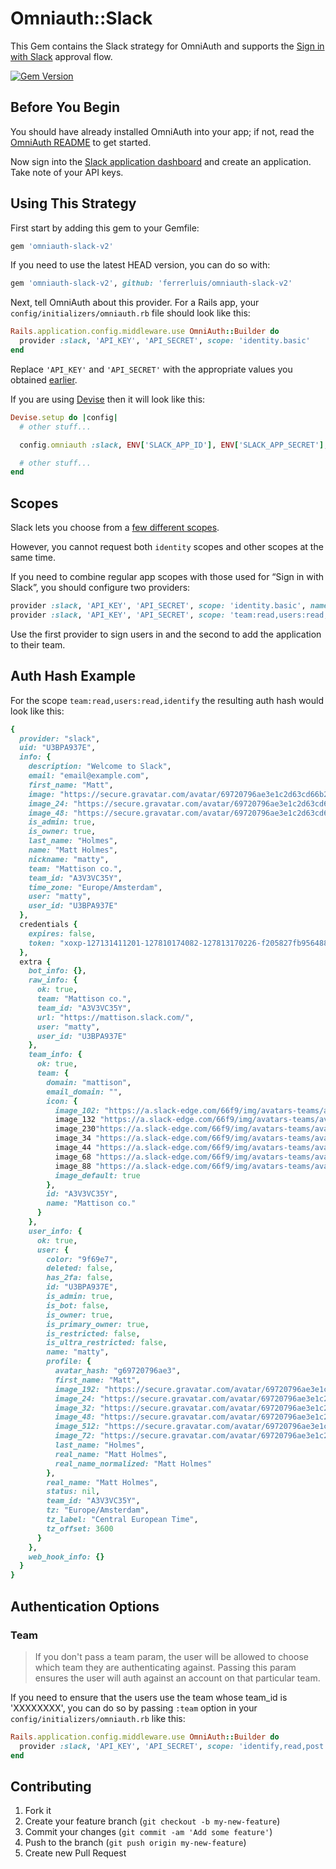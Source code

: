 # Omniauth::Slack

This Gem contains the Slack strategy for OmniAuth and supports the
[Sign in with Slack](https://api.slack.com/docs/sign-in-with-slack) approval flow.

[![Gem Version](https://badge.fury.io/rb/omniauth-slack-v2.svg)](http://badge.fury.io/rb/omniauth-slack-v2)


## Before You Begin

You should have already installed OmniAuth into your app; if not, read the [OmniAuth README](https://github.com/intridea/omniauth) to get started.

Now sign into the [Slack application dashboard](https://api.slack.com/applications) and create an application. Take note of your API keys.


## Using This Strategy

First start by adding this gem to your Gemfile:

```ruby
gem 'omniauth-slack-v2'
```

If you need to use the latest HEAD version, you can do so with:

```ruby
gem 'omniauth-slack-v2', github: 'ferrerluis/omniauth-slack-v2'
```

Next, tell OmniAuth about this provider. For a Rails app, your `config/initializers/omniauth.rb` file should look like this:

```ruby
Rails.application.config.middleware.use OmniAuth::Builder do
  provider :slack, 'API_KEY', 'API_SECRET', scope: 'identity.basic'
end
```

Replace `'API_KEY'` and `'API_SECRET'` with the appropriate values you obtained [earlier](https://api.slack.com/applications).

If you are using [Devise](https://github.com/plataformatec/devise) then it will look like this:

```ruby
Devise.setup do |config|
  # other stuff...

  config.omniauth :slack, ENV['SLACK_APP_ID'], ENV['SLACK_APP_SECRET'], scope: 'identity.basic'

  # other stuff...
end
```


## Scopes
Slack lets you choose from a [few different scopes](https://api.slack.com/docs/oauth-scopes#scopes).

However, you cannot request both `identity` scopes and other scopes at the same time.

If you need to combine regular app scopes with those used for “Sign in with Slack”, you should
configure two providers:

```ruby
provider :slack, 'API_KEY', 'API_SECRET', scope: 'identity.basic', name: :sign_in_with_slack
provider :slack, 'API_KEY', 'API_SECRET', scope: 'team:read,users:read,identify,bot'
```

Use the first provider to sign users in and the second to add the application to their team.


## Auth Hash Example

For the scope `team:read,users:read,identify` the resulting auth hash would look like this:

```ruby
{
  provider: "slack",
  uid: "U3BPA937E",
  info: {
    description: "Welcome to Slack",
    email: "email@example.com",
    first_name: "Matt",
    image: "https://secure.gravatar.com/avatar/69720796ae3e1c2d63cd66b2d53571a5.jpg?s=192&d=https%3A%2F%2Fa.slack-edge.com%2F7fa9%2Fimg%2Favatars%2Fava_0013-192.png",
    image_24: "https://secure.gravatar.com/avatar/69720796ae3e1c2d63cd66b2d53571a5.jpg?s=192&d=https%3A%2F%2Fa.slack-edge.com%2F7fa9%2Fimg%2Favatars%2Fava_0013-24.png",
    image_48: "https://secure.gravatar.com/avatar/69720796ae3e1c2d63cd66b2d53571a5.jpg?s=192&d=https%3A%2F%2Fa.slack-edge.com%2F7fa9%2Fimg%2Favatars%2Fava_0013-48.png",
    is_admin: true,
    is_owner: true,
    last_name: "Holmes",
    name: "Matt Holmes",
    nickname: "matty",
    team: "Mattison co.",
    team_id: "A3V3VC35Y",
    time_zone: "Europe/Amsterdam",
    user: "matty",
    user_id: "U3BPA937E"
  },
  credentials {
    expires: false,
    token: "xoxp-127131411201-127810174082-127813170226-f205827fb956488602bef2068471d7a5",
  },
  extra {
    bot_info: {},
    raw_info: {
      ok: true,
      team: "Mattison co.",
      team_id: "A3V3VC35Y",
      url: "https://mattison.slack.com/",
      user: "matty",
      user_id: "U3BPA937E"
    },
    team_info: {
      ok: true,
      team: {
        domain: "mattison",
        email_domain: "",
        icon: {
          image_102: "https://a.slack-edge.com/66f9/img/avatars-teams/ava_0018-102.png",
          image_132 "https://a.slack-edge.com/66f9/img/avatars-teams/ava_0018-132ng",
          image_230"https://a.slack-edge.com/66f9/img/avatars-teams/ava_0018-230ng",
          image_34 "https://a.slack-edge.com/66f9/img/avatars-teams/ava_0018-34png",
          image_44 "https://a.slack-edge.com/66f9/img/avatars-teams/ava_0018-44png",
          image_68 "https://a.slack-edge.com/66f9/img/avatars-teams/ava_0018-68png",
          image_88 "https://a.slack-edge.com/66f9/img/avatars-teams/ava_0018-88png",
          image_default: true
        },
        id: "A3V3VC35Y",
        name: "Mattison co."
      }
    },
    user_info: {
      ok: true,
      user: {
        color: "9f69e7",
        deleted: false,
        has_2fa: false,
        id: "U3BPA937E",
        is_admin: true,
        is_bot: false,
        is_owner: true,
        is_primary_owner: true,
        is_restricted: false,
        is_ultra_restricted: false,
        name: "matty",
        profile: {
          avatar_hash: "g69720796ae3",
          first_name: "Matt",
          image_192: "https://secure.gravatar.com/avatar/69720796ae3e1c2d63cd66b2d53571a5.jpg?s=192&d=https%3A%2F%2Fa.slack-edge.com%2F7fa9%2Fimg%2Favatars%2Fava_0013-192.png",
          image_24: "https://secure.gravatar.com/avatar/69720796ae3e1c2d63cd66b2d53571a5.jpg?s=192&d=https%3A%2F%2Fa.slack-edge.com%2F7fa9%2Fimg%2Favatars%2Fava_0013-24.png",
          image_32: "https://secure.gravatar.com/avatar/69720796ae3e1c2d63cd66b2d53571a5.jpg?s=192&d=https%3A%2F%2Fa.slack-edge.com%2F7fa9%2Fimg%2Favatars%2Fava_0013-32.png",
          image_48: "https://secure.gravatar.com/avatar/69720796ae3e1c2d63cd66b2d53571a5.jpg?s=192&d=https%3A%2F%2Fa.slack-edge.com%2F7fa9%2Fimg%2Favatars%2Fava_0013-48.png",
          image_512: "https://secure.gravatar.com/avatar/69720796ae3e1c2d63cd66b2d53571a5.jpg?s=192&d=https%3A%2F%2Fa.slack-edge.com%2F7fa9%2Fimg%2Favatars%2Fava_0013-512.png",
          image_72: "https://secure.gravatar.com/avatar/69720796ae3e1c2d63cd66b2d53571a5.jpg?s=192&d=https%3A%2F%2Fa.slack-edge.com%2F7fa9%2Fimg%2Favatars%2Fava_0013-72.png",
          last_name: "Holmes",
          real_name: "Matt Holmes",
          real_name_normalized: "Matt Holmes"
        },
        real_name: "Matt Holmes",
        status: nil,
        team_id: "A3V3VC35Y",
        tz: "Europe/Amsterdam",
        tz_label: "Central European Time",
        tz_offset: 3600
      }
    },
    web_hook_info: {}
  }
}
```


## Authentication Options

### Team

> If you don't pass a team param, the user will be allowed to choose which team they are authenticating against. Passing this param ensures the user will auth against an account on that particular team.

If you need to ensure that the users use the team whose team_id is 'XXXXXXXX', you can do so by passing `:team` option in your `config/initializers/omniauth.rb` like this:

```ruby
Rails.application.config.middleware.use OmniAuth::Builder do
  provider :slack, 'API_KEY', 'API_SECRET', scope: 'identify,read,post', team: 'XXXXXXXX'
end
```


## Contributing

1. Fork it
2. Create your feature branch (`git checkout -b my-new-feature`)
3. Commit your changes (`git commit -am 'Add some feature'`)
4. Push to the branch (`git push origin my-new-feature`)
5. Create new Pull Request
